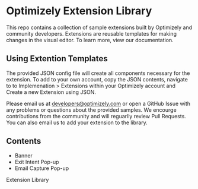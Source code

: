 # Optimizely Extension Library

This repo contains a collection of sample extensions built by Optimizely and community developers. Extensions are reusable templates for making changes in the visual editor. To learn more, view our documentation.

## Using Extention Templates

The provided JSON config file will create all components necessary for the extension. To add to your own account, copy the JSON contents, navigate to to Implemenation > Extensions within your Optimizely account and Create a new Extension using JSON.

Please email us at developers@optimizely.com or open a GitHub Issue with any problems or questions about the provided samples. We encourge contributions from the community and will reguarlly review Pull Requests. You can also email us to add your extension to the library.

## Contents

* Banner
* Exit Intent Pop-up
* Email Capture Pop-up


Extension Library
